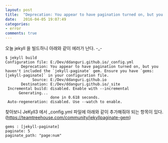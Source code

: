```yaml
---
layout: post
title:  "Deprecation: You appear to have pagination turned on, but you haven't included the `jekyll-paginate` gem"
date:   2016-04-05 19:07:49
categories:
- error
comments: true
---
```


오늘 jekyll 을 빌드하니 아래와 같이 에러가 난다. -_-

``` command
$ jekyll build
Configuration file: E:/Dev/ddanguri.github.io/_config.yml
       Deprecation: You appear to have pagination turned on, but you haven't included the `jekyll-paginate` gem. Ensure you have `gems: [jekyll-paginate]` in your configuration file.
            Source: E:/Dev/ddanguri.github.io
       Destination: E:/Dev/ddanguri.github.io/_site
 Incremental build: disabled. Enable with --incremental
      Generating...
                    done in 0.618 seconds.
 Auto-regeneration: disabled. Use --watch to enable.
```

찾아보니 JeKyll3 에서 _config.yml 파일에 아래와 같이 추가해줘야 되는 항목이 있다. (https://teamtreehouse.com/community/jekyllpaginate-gem)

```
gems : [jekyll-paginate]
paginate: 5
paginate_path: "page:num"
```

